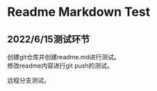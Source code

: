 # Readme Markdown Test
## 2022/6/15测试环节  
创建git仓库并创建readme.md进行测试。  
修改readme内容进行git push的测试。

远程分支测试。